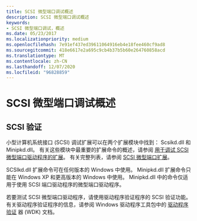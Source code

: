 ```yaml
---
title: SCSI 微型端口调试概述
description: SCSI 微型端口调试概述
keywords:
- SCSI 微型端口调试，概述
ms.date: 05/23/2017
ms.localizationpriority: medium
ms.openlocfilehash: 7e91ef437ed39611064916eb4e18fee460cf9ad8
ms.sourcegitcommit: 418e6617e2a695c9cb4b37b5b60e264760858acd
ms.translationtype: MT
ms.contentlocale: zh-CN
ms.lasthandoff: 12/07/2020
ms.locfileid: "96828859"
---
```

# <a name="overview-of-scsi-miniport-debugging"></a>SCSI 微型端口调试概述

## <a name="span-idoverview_of_scsispanspan-idoverview_of_scsispan-scsi-verification"></a><span id="overview_of_scsi"></span><span id="OVERVIEW_OF_SCSI"></span> SCSI 验证

小型计算机系统接口 (SCSI) 调试扩展可以在两个扩展模块中找到： Scsikd.dll 和 Minipkd.dll。 有关这些模块中最重要的扩展命令的概述，请参阅 [用于调试 SCSI 微型端口驱动程序的扩展](extensions-for-debugging-scsi-miniport-drivers.md)。 有关完整列表，请参阅 [SCSI 微型端口扩展](scsi-miniport-extensions--scsikd-dll-and-minipkd-dll-.md)。

SCSIkd.dll 扩展命令可在任何版本的 Windows 中使用。 Minipkd.dll 扩展命令只能在 Windows XP 和更高版本的 Windows 中使用。 Minipkd.dll 中的命令仅适用于使用 SCSI 端口驱动程序的微型端口驱动程序。

若要测试 SCSI 微型端口驱动程序，请使用驱动程序验证程序的 SCSI 验证功能。 有关驱动程序验证程序的信息，请参阅 Windows 驱动程序工具包中的 [驱动程序验证](../devtest/driver-verifier.md) 器 (WDK) 文档。
